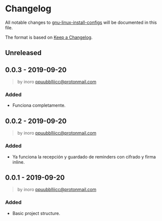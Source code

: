 # Changelog
All notable changes to [gnu-linux-install-configs](https://github.com/boot1110001/gnu-linux-install-configs) will be documented in this file.

The format is based on [Keep a Changelog](https://keepachangelog.com/en/1.0.0/).

## Unreleased

## 0.0.3 - 2019-09-20
> by inoro <ppuubblliicc@protonmail.com>
### Added
- Funciona completamente.

## 0.0.2 - 2019-09-20
> by inoro <ppuubblliicc@protonmail.com>
### Added
- Ya funciona la recepción y guardado de reminders con cifrado y firma inline.

## 0.0.1 - 2019-09-20
> by inoro <ppuubblliicc@protonmail.com>
### Added
- Basic project structure.
